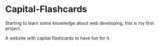 # Capital-Flashcards

Starting to learn some knowledge about web developing, this is my first project.

A website with capital flashcards to have fun for it.
